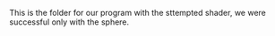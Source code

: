 This is the folder for our program with the sttempted shader, we were successful only with the sphere.
